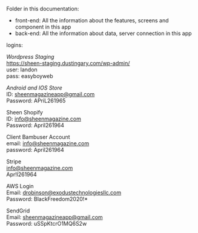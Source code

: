 Folder in this documentation: 
* front-end: All the information about the features, screens and component in this app 
* back-end: All the information about data, server connection in this app



logins:


*Wordpress Staging* <br>
https://sheen-staging.dustingary.com/wp-admin/<br>
user: landon<br>
pass: easyboyweb
<br>

*Android and IOS Store* <br>
ID: sheenmagazineapp@gmail.com <br>
Password: APriL261965


Sheen Shopify <br>
ID: info@sheenmagazine.com <br>
Password: April261964

Client Bambuser Account <br>
email: info@sheenmagazine.com <br>
password: April261964<br>


Stripe <br>
info@sheenmagazine.com <br>
Apr!l261964


AWS Login <br>
Email: drobinson@exodustechnologiesllc.com <br>
Password: BlackFreedom2020!* 

SendGrid <br> 
Email: sheenmagazineapp@gmail.com <br> 
Password: uSSpKtcrO1MQ6S2w
